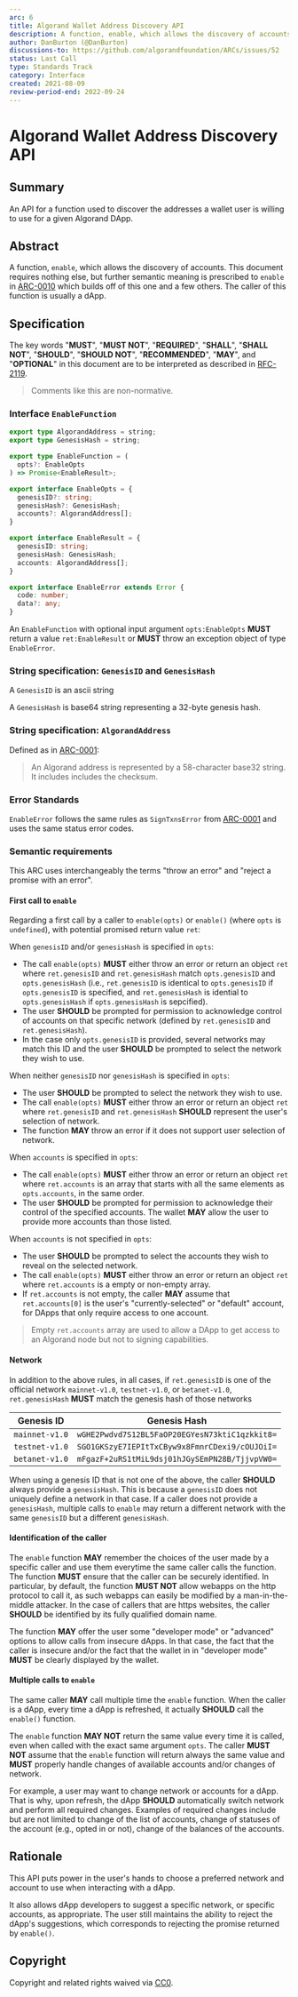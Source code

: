 ```yaml
---
arc: 6
title: Algorand Wallet Address Discovery API
description: A function, enable, which allows the discovery of accounts
author: DanBurton (@DanBurton)
discussions-to: https://github.com/algorandfoundation/ARCs/issues/52
status: Last Call
type: Standards Track
category: Interface
created: 2021-08-09
review-period-end: 2022-09-24
---
```


# Algorand Wallet Address Discovery API

## Summary

An API for a function used to discover the addresses a wallet user is willing to use for a given Algorand DApp.

## Abstract

A function, `enable`, which allows the discovery of accounts. 
This document requires nothing else, but further semantic meaning is prescribed to `enable` in [ARC-0010](arc-0010.md#semantic-requirements) which builds off of this one and a few others.
The caller of this function is usually a dApp.

## Specification

The key words "**MUST**", "**MUST NOT**", "**REQUIRED**", "**SHALL**", "**SHALL NOT**", "**SHOULD**", "**SHOULD NOT**", "**RECOMMENDED**", "**MAY**", and "**OPTIONAL**" in this document are to be interpreted as described in [RFC-2119](https://www.ietf.org/rfc/rfc2119.txt).

> Comments like this are non-normative.

### Interface `EnableFunction`

```ts
export type AlgorandAddress = string;
export type GenesisHash = string;

export type EnableFunction = (
  opts?: EnableOpts
) => Promise<EnableResult>;

export interface EnableOpts = {
  genesisID?: string;
  genesisHash?: GenesisHash;
  accounts?: AlgorandAddress[];
}

export interface EnableResult = {
  genesisID: string;
  genesisHash: GenesisHash;
  accounts: AlgorandAddress[];
}

export interface EnableError extends Error {
  code: number;
  data?: any;
}
```

An `EnableFunction` with optional input argument `opts:EnableOpts` **MUST** return a value `ret:EnableResult` or **MUST** throw an exception object of type `EnableError`.

### String specification: `GenesisID` and `GenesisHash`

A `GenesisID` is an ascii string 

A `GenesisHash` is base64 string representing a 32-byte genesis hash.

### String specification: `AlgorandAddress`

Defined as in [ARC-0001](arc-0001.md#interface-algorandaddress):

> An Algorand address is represented by a 58-character base32 string. It includes includes the checksum.

### Error Standards

`EnableError` follows the same rules as `SignTxnsError` from [ARC-0001](arc-0001.md#error-interface-signtxnserror) and uses the same status error codes.


### Semantic requirements

This ARC uses interchangeably the terms "throw an error" and "reject a promise with an error".

#### First call to `enable`

Regarding a first call by a caller to `enable(opts)` or `enable()` (where `opts` is `undefined`), with potential promised return value `ret`:

When `genesisID` and/or `genesisHash` is specified in `opts`:

* The call `enable(opts)` **MUST** either throw an error or return an object `ret` where `ret.genesisID` and `ret.genesisHash` match `opts.genesisID` and `opts.genesisHash` (i.e., `ret.genesisID` is identical to `opts.genesisID` if `opts.genesisID` is specified, and `ret.genesisHash` is idential to `opts.genesisHash` if `opts.genesisHash` is sepcified).
* The user **SHOULD** be prompted for permission to acknowledge control of accounts on that specific network (defined by `ret.genesisID` and `ret.genesisHash`).
* In the case only `opts.genesisID` is provided, several networks may match this ID and the user **SHOULD** be prompted to select the network they wish to use.

When neither `genesisID` nor `genesisHash` is specified in `opts`:

* The user **SHOULD** be prompted to select the network they wish to use.
* The call `enable(opts)` **MUST** either throw an error or return an object `ret` where `ret.genesisID` and `ret.genesisHash` **SHOULD** represent the user's selection of network.
* The function **MAY** throw an error if it does not support user selection of network.

When `accounts` is specified in `opts`:

* The call `enable(opts)` **MUST** either throw an error or return an object `ret` where `ret.accounts` is an array that starts with all the same elements as `opts.accounts`, in the same order.
* The user **SHOULD** be prompted for permission to acknowledge their control of the specified accounts. The wallet **MAY** allow the user to provide more accounts than those listed.

When `accounts` is not specified in `opts`:

* The user **SHOULD** be prompted to select the accounts they wish to reveal on the selected network.
* The call `enable(opts)` **MUST** either throw an error or return an object `ret` where `ret.accounts` is a empty or non-empty array.
* If `ret.accounts` is not empty, the caller **MAY** assume that `ret.accounts[0]` is the user's "currently-selected" or "default" account, for DApps that only require access to one account.

> Empty `ret.accounts` array are used to allow a DApp to get access to an Algorand node but not to signing capabilities.

#### Network

In addition to the above rules, in all cases, if `ret.genesisID` is one of the official network `mainnet-v1.0`, `testnet-v1.0`, or `betanet-v1.0`, `ret.genesisHash` **MUST** match the genesis hash of those networks

| Genesis ID | Genesis Hash |
| ---------- | ------------ |
| `mainnet-v1.0` | `wGHE2Pwdvd7S12BL5FaOP20EGYesN73ktiC1qzkkit8=` |
| `testnet-v1.0` | `SGO1GKSzyE7IEPItTxCByw9x8FmnrCDexi9/cOUJOiI=` |
| `betanet-v1.0` | `mFgazF+2uRS1tMiL9dsj01hJGySEmPN28B/TjjvpVW0=` |

When using a genesis ID that is not one of the above, the caller **SHOULD** always provide a `genesisHash`.
This is because a `genesisID` does not uniquely define a network in that case.
If a caller does not provide a `genesisHash`, multiple calls to `enable` may return a different network with the same `genesisID` but a different `genesisHash`.

#### Identification of the caller

The `enable` function **MAY** remember the choices of the user made by a specific caller and use them everytime the same caller calls the function.
The function **MUST** ensure that the caller can be securely identified.
In particular, by default, the function **MUST NOT** allow webapps on the http protocol to call it, as such webapps can easily be modified by a man-in-the-middle attacker.
In the case of callers that are https websites, the caller **SHOULD** be identified by its fully qualified domain name.

The function **MAY** offer the user some "developer mode" or "advanced" options to allow calls from insecure dApps.
In that case, the fact that the caller is insecure and/or the fact that the wallet in in "developer mode" **MUST** be clearly displayed by the wallet.

#### Multiple calls to `enable`

The same caller **MAY** call multiple time the `enable` function.
When the caller is a dApp, every time a dApp is refreshed, it actually **SHOULD** call the `enable()` function.

The `enable` function **MAY NOT** return the same value every time it is called, even when called with the exact same argument `opts`.
The caller **MUST NOT** assume that the `enable` function will return always the same value and **MUST** properly handle changes of available accounts and/or changes of network.

For example, a user may want to change network or accounts for a dApp.
That is why, upon refresh, the dApp **SHOULD** automatically switch network and perform all required changes.
Examples of required changes include but are not limited to change of the list of accounts, change of statuses of the account (e.g., opted in or not), change of the balances of the accounts. 

## Rationale

This API puts power in the user's hands to choose a preferred network and account to use when interacting with a dApp.

It also allows dApp developers to suggest a specific network, or specific accounts, as appropriate. 
The user still maintains the ability to reject the dApp's suggestions, which corresponds to rejecting the promise returned by `enable()`.

## Copyright

Copyright and related rights waived via [CC0](https://creativecommons.org/publicdomain/zero/1.0/).

